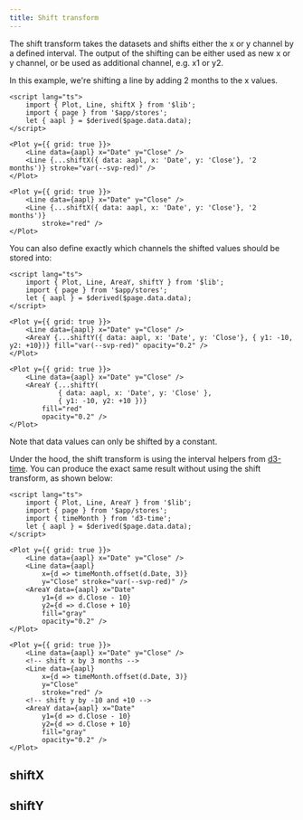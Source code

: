 ```yaml
---
title: Shift transform
---
```


The shift transform takes the datasets and shifts either the x or y channel by a defined interval. The output of the shifting can be either used as new x or y channel, or be used as additional channel, e.g. x1 or y2. 

In this example, we're shifting a line by adding 2 months to the x values.

```svelte live
<script lang="ts">
    import { Plot, Line, shiftX } from '$lib';
    import { page } from '$app/stores';
    let { aapl } = $derived($page.data.data);
</script>

<Plot y={{ grid: true }}>
    <Line data={aapl} x="Date" y="Close" />
    <Line {...shiftX({ data: aapl, x: 'Date', y: 'Close'}, '2 months')} stroke="var(--svp-red)" />
</Plot>
```

```svelte
<Plot y={{ grid: true }}>
    <Line data={aapl} x="Date" y="Close" />
    <Line {...shiftX({ data: aapl, x: 'Date', y: 'Close'}, '2 months')} 
        stroke="red" />
</Plot>
```

You can also define exactly which channels the shifted values should be stored into:

```svelte live
<script lang="ts">
    import { Plot, Line, AreaY, shiftY } from '$lib';
    import { page } from '$app/stores';
    let { aapl } = $derived($page.data.data);
</script>

<Plot y={{ grid: true }}>
    <Line data={aapl} x="Date" y="Close" />
    <AreaY {...shiftY({ data: aapl, x: 'Date', y: 'Close'}, { y1: -10, y2: +10})} fill="var(--svp-red)" opacity="0.2" />
</Plot>
```

```svelte
<Plot y={{ grid: true }}>
    <Line data={aapl} x="Date" y="Close" />
    <AreaY {...shiftY(
            { data: aapl, x: 'Date', y: 'Close' },
            { y1: -10, y2: +10 })} 
        fill="red"
        opacity="0.2" />
</Plot>
```

Note that data values can only be shifted by a constant. 

Under the hood, the shift transform is using the interval helpers from [d3-time](https://d3js.org/d3-time#_interval). You can produce the exact same result without using the shift transform, as shown below:

```svelte live
<script lang="ts">
    import { Plot, Line, AreaY } from '$lib';
    import { page } from '$app/stores';
    import { timeMonth } from 'd3-time';
    let { aapl } = $derived($page.data.data);
</script>

<Plot y={{ grid: true }}>
    <Line data={aapl} x="Date" y="Close" />
    <Line data={aapl} 
        x={d => timeMonth.offset(d.Date, 3)} 
        y="Close" stroke="var(--svp-red)" />
    <AreaY data={aapl} x="Date" 
        y1={d => d.Close - 10}
        y2={d => d.Close + 10}
        fill="gray" 
        opacity="0.2" />
</Plot>
```

```svelte
<Plot y={{ grid: true }}>
    <Line data={aapl} x="Date" y="Close" />
    <!-- shift x by 3 months -->
    <Line data={aapl} 
        x={d => timeMonth.offset(d.Date, 3)} 
        y="Close" 
        stroke="red" />
    <!-- shift y by -10 and +10 -->
    <AreaY data={aapl} x="Date" 
        y1={d => d.Close - 10}
        y2={d => d.Close + 10}
        fill="gray"
        opacity="0.2" />
</Plot>
```



## shiftX

## shiftY